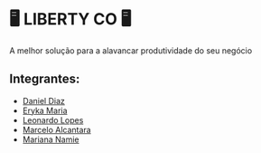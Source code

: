# 🖥 LIBERTY CO 🖥
 A melhor solução para a alavancar produtividade do seu negócio

## Integrantes: 
- <a href = "https://github.com/DanielDTeles">Daniel Diaz</a>
- <a href = "https://github.com/ErykaMML">Eryka Maria</a>
- <a href = "https://github.com/LeonardoLopesPrado">Leonardo Lopes</a>
- <a href = "https://github.com/MarceloSPTECH">Marcelo Alcantara</a>
- <a href = "https://github.com/MarianaNamie">Mariana Namie</a>
